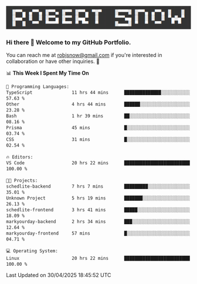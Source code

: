<img alt="myname" src="assets/name.png" />

### Hi there 👋 Welcome to my GitHub Portfolio.
You can reach me at robjsnow@gmail.com if you're interested in collaboration or have other inquiries.  :briefcase:



<!--START_SECTION:waka-->
📊 **This Week I Spent My Time On** 

```text
💬 Programming Languages: 
TypeScript               11 hrs 44 mins      ██████████████░░░░░░░░░░░   57.63 % 
Other                    4 hrs 44 mins       ██████░░░░░░░░░░░░░░░░░░░   23.28 % 
Bash                     1 hr 39 mins        ██░░░░░░░░░░░░░░░░░░░░░░░   08.16 % 
Prisma                   45 mins             █░░░░░░░░░░░░░░░░░░░░░░░░   03.74 % 
CSS                      31 mins             █░░░░░░░░░░░░░░░░░░░░░░░░   02.54 % 

🔥 Editors: 
VS Code                  20 hrs 22 mins      █████████████████████████   100.00 % 

🐱‍💻 Projects: 
schedlite-backend        7 hrs 7 mins        █████████░░░░░░░░░░░░░░░░   35.01 % 
Unknown Project          5 hrs 19 mins       ███████░░░░░░░░░░░░░░░░░░   26.13 % 
schedlite-frontend       3 hrs 41 mins       █████░░░░░░░░░░░░░░░░░░░░   18.09 % 
markyourday-backend      2 hrs 34 mins       ███░░░░░░░░░░░░░░░░░░░░░░   12.64 % 
markyourday-frontend     57 mins             █░░░░░░░░░░░░░░░░░░░░░░░░   04.71 % 

💻 Operating System: 
Linux                    20 hrs 22 mins      █████████████████████████   100.00 % 
```


 Last Updated on 30/04/2025 18:45:52 UTC
<!--END_SECTION:waka-->

<!--
**robjsnow/robjsnow** is a ✨ _special_ ✨ repository because its `README.md` (this file) appears on your GitHub profile.

Here are some ideas to get you started:

- 🔭 I’m currently working on ...
- 🌱 I’m currently learning ...
- 👯 I’m looking to collaborate on ...
- 🤔 I’m looking for help with ...
- 💬 Ask me about ...
- 📫 How to reach me: ...
- 😄 Pronouns: ...
- ⚡ Fun fact: ...
-->

